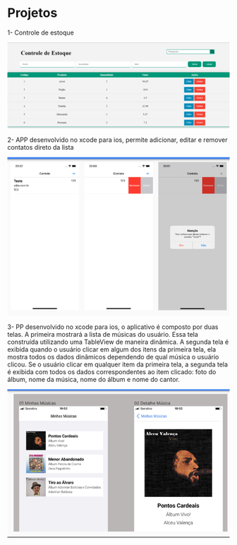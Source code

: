 # Projetos

1- Controle de estoque

<img src="https://github.com/lorraynecaliari/Projetos/blob/main/estoque/estoque.png?raw=true">

2- APP desenvolvido no xcode para ios, permite adicionar, editar e remover contatos direto da lista

<img src="https://github.com/lorraynecaliari/Projetos/blob/main/Contato-main/contato.png?raw=true">

3- PP desenvolvido no xcode para ios, o aplicativo é composto por duas telas. A primeira mostrará a lista de músicas do usuário. Essa tela construída utilizando uma TableView de maneira dinâmica. A segunda tela é exibida quando o usuário clicar em algum dos itens da primeira tela, ela mostra todos os dados dinâmicos
dependendo de qual música o usuário clicou. Se o usuário clicar em qualquer item da primeira tela, a segunda tela é exibida com todos os dados correspondentes ao item clicado: foto do álbum, nome da música, nome do álbum e nome do cantor.

<img src="https://github.com/lorraynecaliari/Projetos/blob/main/MinhasMusicas-main/MinhasMusicas.png?raw=true">
